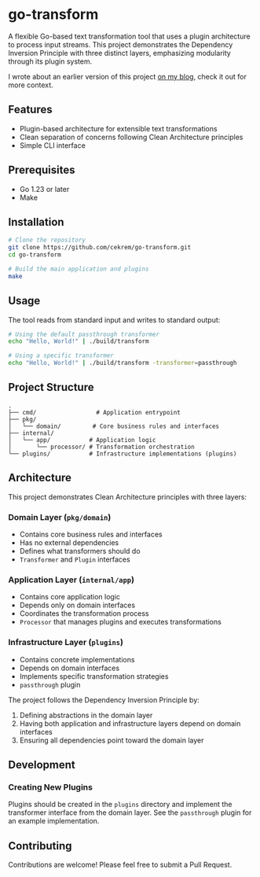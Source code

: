 # go-transform

A flexible Go-based text transformation tool that uses a plugin architecture to process input streams. This project demonstrates the Dependency Inversion Principle with three distinct layers, emphasizing modularity through its plugin system.

I wrote about an earlier version of this project [on my blog](https://cekrem.github.io/posts/clean-architecture-and-plugins-in-go/), check it out for more context.

## Features

- Plugin-based architecture for extensible text transformations
- Clean separation of concerns following Clean Architecture principles
- Simple CLI interface

## Prerequisites

- Go 1.23 or later
- Make

## Installation

```bash
# Clone the repository
git clone https://github.com/cekrem/go-transform.git
cd go-transform

# Build the main application and plugins
make
```

## Usage

The tool reads from standard input and writes to standard output:

```bash
# Using the default passthrough transformer
echo "Hello, World!" | ./build/transform

# Using a specific transformer
echo "Hello, World!" | ./build/transform -transformer=passthrough
```

## Project Structure

```
.
├── cmd/                 # Application entrypoint
├── pkg/
│   └── domain/         # Core business rules and interfaces
├── internal/
│   └── app/           # Application logic
│       └── processor/ # Transformation orchestration
└── plugins/           # Infrastructure implementations (plugins)
```

## Architecture

This project demonstrates Clean Architecture principles with three layers:

### Domain Layer (`pkg/domain`)

- Contains core business rules and interfaces
- Has no external dependencies
- Defines what transformers should do
- `Transformer` and `Plugin` interfaces

### Application Layer (`internal/app`)

- Contains core application logic
- Depends only on domain interfaces
- Coordinates the transformation process
- `Processor` that manages plugins and executes transformations

### Infrastructure Layer (`plugins`)

- Contains concrete implementations
- Depends on domain interfaces
- Implements specific transformation strategies
- `passthrough` plugin

The project follows the Dependency Inversion Principle by:

1. Defining abstractions in the domain layer
2. Having both application and infrastructure layers depend on domain interfaces
3. Ensuring all dependencies point toward the domain layer

## Development

### Creating New Plugins

Plugins should be created in the `plugins` directory and implement the transformer interface from the domain layer. See the `passthrough` plugin for an example implementation.

## Contributing

Contributions are welcome! Please feel free to submit a Pull Request.
